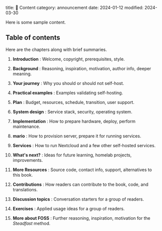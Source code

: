 title: 📑 Content
category: announcement
date: 2024-01-12
modified: 2024-03-30


Here is some sample content.

## Table of contents

Here are the chapters along with brief summaries.

1. **Introduction**
: Welcome, copyright, prerequisites, style.

1. **Background**
: Reasoning, inspiration, motivation, author info, deeper meaning.

1. **Your journey**
: Why you should or should not self-host.

1. **Practical examples**
: Examples validating self-hosting.

1. **Plan**
: Budget, resources, schedule, transition, user support.

1. **System design**
: Service stack, security, operating system.

1. **Implementation**
: How to prepare hardware, deploy, perform maintenance.

1. **mario**
: How to provision server, prepare it for running services.

1. **Services**
: How to run Nextcloud and a few other self-hosted services.

1. **What\'s next?**
: Ideas for future learning, homelab projects, improvements.

1. **More Resources**
: Source code, contact info, support, alternatives to this book.

1. **Contributions**
: How readers can contribute to the book, code, and translations.

1. **Discussion topics**
: Conversation starters for a group of readers.

1. **Exercises**
: Applied usage ideas for a group of readers.

1. **More about FOSS**
: Further reasoning, inspiration, motivation for the *Steadfast* method.
